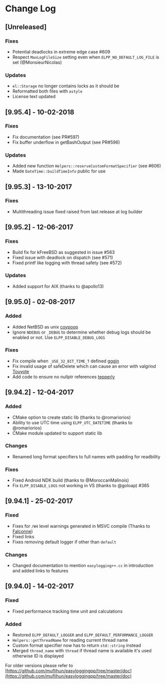 # Change Log

## [Unreleased]
### Fixes
- Potential deadlocks in extreme edge case #609
- Respect `MaxLogFileSize` setting even when `ELPP_NO_DEFAULT_LOG_FILE` is set (@MonsieurNicolas)

### Updates
- `el::Storage` no longer contains locks as it should be
- Reformatted both files with `astyle`
- License text updated

## [9.95.4] - 10-02-2018
### Fixes
- Fix documentation (see PR#597)
- Fix buffer underflow in getBashOutput (see PR#596)

### Updates
- Added new function `Helpers::reserveCustomFormatSpecifier` (see #606)
- Made `DateTime::buildTimeInfo` public for use

## [9.95.3] - 13-10-2017
### Fixes
- Multithreading issue fixed raised from last release at log builder

## [9.95.2] - 12-06-2017
### Fixes
 - Build fix for kFreeBSD as suggested in issue #563
 - Fixed issue with deadlock on dispatch (see #571)
 - Fixed printf like logging with thread safety (see #572)

### Updates
 - Added support for AIX (thanks to @apollo13)

## [9.95.0] - 02-08-2017
### Added
 - Added NetBSD as unix [coypoop](https://github.com/muflihun/easyloggingpp/pull/548/commits)
 - Ignore `NDEBUG` or `_DEBUG` to determine whether debug logs should be enabled or not. Use `ELPP_DISABLE_DEBUG_LOGS`

### Fixes
 - Fix compile when `_USE_32_BIT_TIME_T` defined [gggin](https://github.com/muflihun/easyloggingpp/pull/542/files)
 - Fix invalid usage of safeDelete which can cause an error with valgrind [Touyote](https://github.com/muflihun/easyloggingpp/pull/544/files)
 - Add code to ensure no nullptr references [tepperly](https://github.com/muflihun/easyloggingpp/pull/512/files)

## [9.94.2] - 12-04-2017
### Added
 - CMake option to create static lib (thanks to @romariorios)
 - Ability to use UTC time using `ELPP_UTC_DATETIME` (thanks to @romariorios)
 - CMake module updated to support static lib

### Changes
 - Renamed long format specifiers to full names with padding for readbility

### Fixes
 - Fixed Android NDK build (thanks to @MoroccanMalinois)
 - Fix `ELPP_DISABLE_LOGS` not working in VS (thanks to @goloap) #365

## [9.94.1] - 25-02-2017
### Fixed
 - Fixes for `/W4` level warnings generated in MSVC compile (Thanks to [Falconne](https://github.com/Falconne))
 - Fixed links
 - Fixes removing default logger if other than `default`

### Changes
 - Changed documentation to mention `easylogging++.cc` in introduction and added links to features

## [9.94.0] - 14-02-2017
### Fixed
 - Fixed performance tracking time unit and calculations

### Added
 - Restored `ELPP_DEFAULT_LOGGER` and `ELPP_DEFAULT_PERFORMANCE_LOGGER`
 - `Helpers::getThreadName` for reading current thread name
 - Custom format specifier now has to return `std::string` instead
 - Merged `thread_name` with `thread` if thread name is available it's used otherwise ID is displayed

For older versions please refer to [https://github.com/muflihun/easyloggingpp/tree/master/doc](https://github.com/muflihun/easyloggingpp/tree/master/doc)
